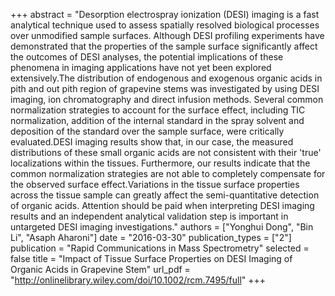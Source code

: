 +++
abstract = "Desorption electrospray ionization (DESI) imaging is a fast analytical technique used to assess spatially resolved biological processes over unmodified sample surfaces. Although DESI profiling experiments have demonstrated that the properties of the sample surface significantly affect the outcomes of DESI analyses, the potential implications of these phenomena in imaging applications have not yet been explored extensively.The distribution of endogenous and exogenous organic acids in pith and out pith region of grapevine stems was investigated by using DESI imaging, ion chromatography and direct infusion methods. Several common normalization strategies to account for the surface effect, including TIC normalization, addition of the internal standard in the spray solvent and deposition of the standard over the sample surface, were critically evaluated.DESI imaging results show that, in our case, the measured distributions of these small organic acids are not consistent with their 'true' localizations within the tissues. Furthermore, our results indicate that the common normalization strategies are not able to completely compensate for the observed surface effect.Variations in the tissue surface properties across the tissue sample can greatly affect the semi-quantitative detection of organic acids. Attention should be paid when interpreting DESI imaging results and an independent analytical validation step is important in untargeted DESI imaging investigations."
authors = ["Yonghui Dong", "Bin Li", "Asaph Aharoni"]
date = "2016-03-30"
publication_types = ["2"]
publication = "Rapid Communications in Mass Spectrometry"
selected = false
title = "Impact of Tissue Surface Properties on DESI Imaging of Organic Acids in Grapevine Stem"
url_pdf = "http://onlinelibrary.wiley.com/doi/10.1002/rcm.7495/full"
+++
